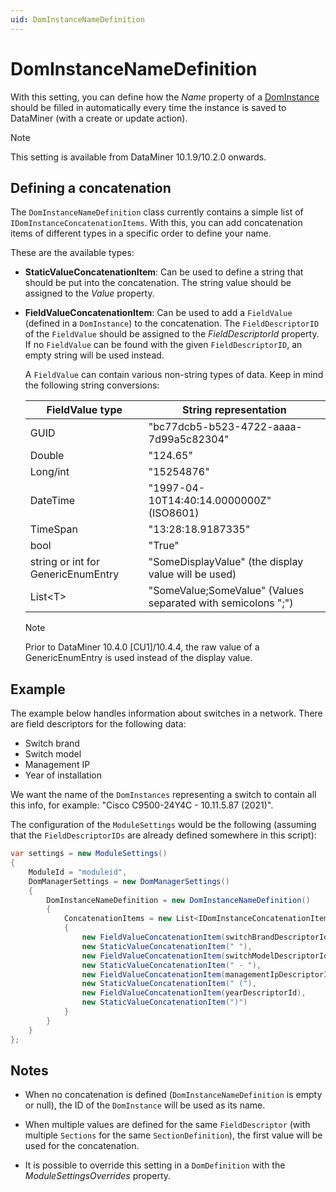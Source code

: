 ```yaml
---
uid: DomInstanceNameDefinition
---
```


# DomInstanceNameDefinition

With this setting, you can define how the *Name* property of a [DomInstance](xref:DomInstance) should be filled in automatically every time the instance is saved to DataMiner (with a create or update action).

> [!NOTE]
> This setting is available from DataMiner 10.1.9/10.2.0 onwards.

## Defining a concatenation

The `DomInstanceNameDefinition` class currently contains a simple list of `IDomInstanceConcatenationItems`. With this, you can add concatenation items of different types in a specific order to define your name.

These are the available types:

- **StaticValueConcatenationItem**: Can be used to define a string that should be put into the concatenation. The string value should be assigned to the *Value* property.

- **FieldValueConcatenationItem**: Can be used to add a `FieldValue` (defined in a `DomInstance`) to the concatenation. The `FieldDescriptorID` of the `FieldValue` should be assigned to the *FieldDescriptorId* property. If no `FieldValue` can be found with the given `FieldDescriptorID`, an empty string will be used instead.

  A `FieldValue` can contain various non-string types of data. Keep in mind the following string conversions:

  | FieldValue type | String representation |
  |--|--|
  | GUID | "bc77dcb5-b523-4722-aaaa-7d99a5c82304" |
  | Double | "124.65" |
  | Long/int | "15254876" |
  | DateTime | "1997-04-10T14:40:14.0000000Z" (ISO8601) |
  | TimeSpan | "13:28:18.9187335" |
  | bool | "True" |
  | string or int for GenericEnumEntry | "SomeDisplayValue" (the display value will be used) |
  | List\<T> | "SomeValue;SomeValue" (Values separated with semicolons ";") |

  > [!NOTE]
  > Prior to DataMiner 10.4.0 [CU1]/10.4.4, the raw value of a GenericEnumEntry is used instead of the display value.<!-- RN 38586 -->

## Example

The example below handles information about switches in a network. There are field descriptors for the following data:

- Switch brand
- Switch model
- Management IP
- Year of installation

We want the name of the `DomInstances` representing a switch to contain all this info, for example: "Cisco C9500-24Y4C - 10.11.5.87 (2021)".

The configuration of the `ModuleSettings` would be the following (assuming that the `FieldDescriptorIDs` are already defined somewhere in this script):

```csharp
var settings = new ModuleSettings()
{
    ModuleId = "moduleid",
    DomManagerSettings = new DomManagerSettings()
    {
        DomInstanceNameDefinition = new DomInstanceNameDefinition()
        {
            ConcatenationItems = new List<IDomInstanceConcatenationItem>()
            {
                new FieldValueConcatenationItem(switchBrandDescriptorId),
                new StaticValueConcatenationItem(" "),
                new FieldValueConcatenationItem(switchModelDescriptorId),
                new StaticValueConcatenationItem(" - "),
                new FieldValueConcatenationItem(managementIpDescriptorId),
                new StaticValueConcatenationItem(" ("),
                new FieldValueConcatenationItem(yearDescriptorId),
                new StaticValueConcatenationItem(")")
            }
        }
    }
};
```

## Notes

- When no concatenation is defined (`DomInstanceNameDefinition` is empty or null), the ID of the `DomInstance` will be used as its name.

- When multiple values are defined for the same `FieldDescriptor` (with multiple `Sections` for the same `SectionDefinition`), the first value will be used for the concatenation.

- It is possible to override this setting in a `DomDefinition` with the *ModuleSettingsOverrides* property.
